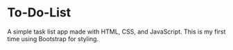# To-Do-List
A simple task list app made with HTML, CSS, and JavaScript. This is my first time using Bootstrap for styling.
